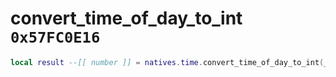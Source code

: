 # convert_time_of_day_to_int `0x57FC0E16`

```lua
local result --[[ number ]] = natives.time.convert_time_of_day_to_int(_unk0 --[[ number ]])
```